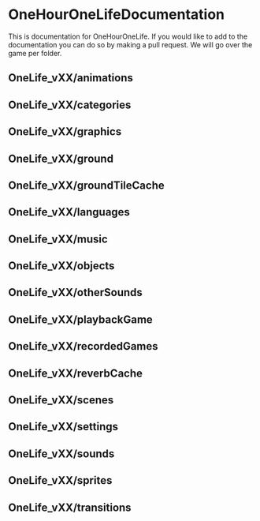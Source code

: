 # OneHourOneLifeDocumentation
This is documentation for OneHourOneLife. If you would like to add to the documentation you can do so by making a pull request.
We will go over the game per folder.

## OneLife_vXX/animations
## OneLife_vXX/categories
## OneLife_vXX/graphics
## OneLife_vXX/ground
## OneLife_vXX/groundTileCache
## OneLife_vXX/languages
## OneLife_vXX/music
## OneLife_vXX/objects
## OneLife_vXX/otherSounds
## OneLife_vXX/playbackGame
## OneLife_vXX/recordedGames
## OneLife_vXX/reverbCache
## OneLife_vXX/scenes
## OneLife_vXX/settings
## OneLife_vXX/sounds
## OneLife_vXX/sprites
## OneLife_vXX/transitions











